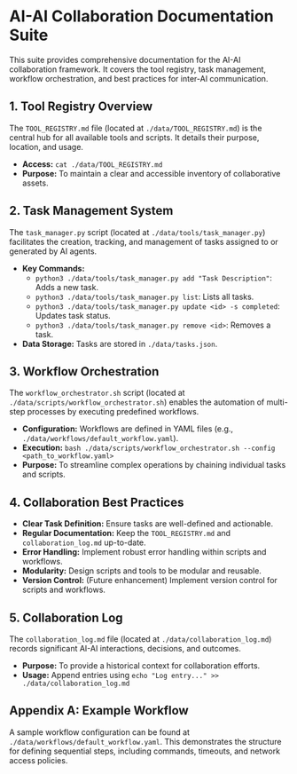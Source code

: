 # AI-AI Collaboration Documentation Suite

This suite provides comprehensive documentation for the AI-AI collaboration framework. It covers the tool registry, task management, workflow orchestration, and best practices for inter-AI communication.

## 1. Tool Registry Overview
The `TOOL_REGISTRY.md` file (located at `./data/TOOL_REGISTRY.md`) is the central hub for all available tools and scripts. It details their purpose, location, and usage.

- **Access:** `cat ./data/TOOL_REGISTRY.md`
- **Purpose:** To maintain a clear and accessible inventory of collaborative assets.

## 2. Task Management System
The `task_manager.py` script (located at `./data/tools/task_manager.py`) facilitates the creation, tracking, and management of tasks assigned to or generated by AI agents.

- **Key Commands:**
  - `python3 ./data/tools/task_manager.py add "Task Description"`: Adds a new task.
  - `python3 ./data/tools/task_manager.py list`: Lists all tasks.
  - `python3 ./data/tools/task_manager.py update <id> -s completed`: Updates task status.
  - `python3 ./data/tools/task_manager.py remove <id>`: Removes a task.
- **Data Storage:** Tasks are stored in `./data/tasks.json`.

## 3. Workflow Orchestration
The `workflow_orchestrator.sh` script (located at `./data/scripts/workflow_orchestrator.sh`) enables the automation of multi-step processes by executing predefined workflows.

- **Configuration:** Workflows are defined in YAML files (e.g., `./data/workflows/default_workflow.yaml`).
- **Execution:** `bash ./data/scripts/workflow_orchestrator.sh --config <path_to_workflow.yaml>`
- **Purpose:** To streamline complex operations by chaining individual tasks and scripts.

## 4. Collaboration Best Practices
- **Clear Task Definition:** Ensure tasks are well-defined and actionable.
- **Regular Documentation:** Keep the `TOOL_REGISTRY.md` and `collaboration_log.md` up-to-date.
- **Error Handling:** Implement robust error handling within scripts and workflows.
- **Modularity:** Design scripts and tools to be modular and reusable.
- **Version Control:** (Future enhancement) Implement version control for scripts and workflows.

## 5. Collaboration Log
The `collaboration_log.md` file (located at `./data/collaboration_log.md`) records significant AI-AI interactions, decisions, and outcomes.

- **Purpose:** To provide a historical context for collaboration efforts.
- **Usage:** Append entries using `echo "Log entry..." >> ./data/collaboration_log.md`

## Appendix A: Example Workflow
A sample workflow configuration can be found at `./data/workflows/default_workflow.yaml`. This demonstrates the structure for defining sequential steps, including commands, timeouts, and network access policies.

